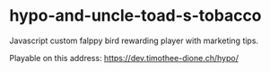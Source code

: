 # hypo-and-uncle-toad-s-tobacco
Javascript custom falppy bird rewarding player with marketing tips.

Playable on this address:
https://dev.timothee-dione.ch/hypo/
